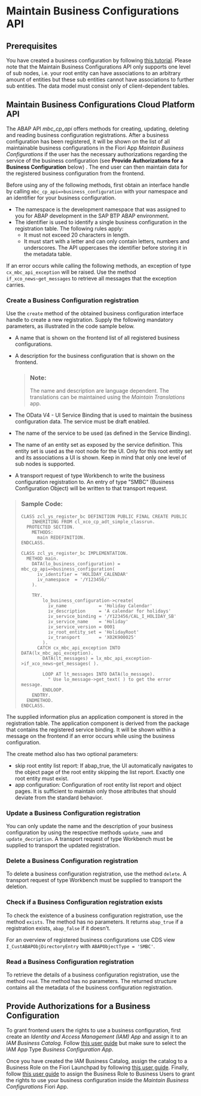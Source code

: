 <!-- loio508d406ac92043dba95f694144803c26 -->

# Maintain Business Configurations API



<a name="loio508d406ac92043dba95f694144803c26__section_ygr_l3x_clb"/>

## Prerequisites

You have created a business configuration by following [this tutorial](https://developers.sap.com/mission.abap-dev-factory-calendar.html). Please note that the Maintain Business Configurations API only supports one level of sub nodes, i.e. your root entity can have associations to an arbitrary amount of entities but these sub entities cannot have associations to further sub entities. The data model must consist only of client-dependent tables.



<a name="loio508d406ac92043dba95f694144803c26__section_qhs_hjx_clb"/>

## Maintain Business Configurations Cloud Platform API

The ABAP API *mbc\_cp\_api* offers methods for creating, updating, deleting and reading business configuration registrations. After a business configuration has been registered, it will be shown on the list of all maintainable business configurations in the Fiori App *Maintain Business Configurations* if the user has the necessary authorizations regarding the service of the business configuration \(see **Provide Authorizations for a Business Configuration** below\) . The end user can then maintain data for the registered business configuration from the frontend.

Before using any of the following methods, first obtain an interface handle by calling `mbc_cp_api=>business_configuration` with your namespace and an identifier for your business configuration.

-   The namespace is the development namespace that was assigned to you for ABAP development in the SAP BTP ABAP environment.
-   The identifier is used to identify a single business configuration in the registration table. The following rules apply:
    -   It must not exceed 20 characters in length.
    -   It must start with a letter and can only contain letters, numbers and underscores. The API uppercases the identifier before storing it in the metadata table.


If an error occurs while calling the following methods, an exception of type `cx_mbc_api_exception` will be raised. Use the method `if_xco_news~get_messages` to retrieve all messages that the exception carries.



### Create a Business Configuration registration

Use the `create` method of the obtained business configuration interface handle to create a new registration. Supply the following mandatory parameters, as illustrated in the code sample below.

-   A name that is shown on the frontend list of all registered business configurations.

-   A description for the business configuration that is shown on the frontend.

    > ### Note:  
    > The name and description are language dependent. The translations can be maintained using the *Maintain Translations* app.

-   The OData V4 - UI Service Binding that is used to maintain the business configuration data. The service must be draft enabled.

-   The name of the service to be used \(as defined in the Service Binding\).

-   The name of an entity set as exposed by the service definition. This entity set is used as the root node for the UI. Only for this root entity set and its associations a UI is shown. Keep in mind that only one level of sub nodes is supported.

-   A transport request of type Workbench to write the business configuration registration to. An entry of type "SMBC" \(Business Configuration Object\) will be written to that transport request.


> ### Sample Code:  
> ```lang-abap
> CLASS zcl_ys_register_bc DEFINITION PUBLIC FINAL CREATE PUBLIC
>     INHERITING FROM cl_xco_cp_adt_simple_classrun.
>   PROTECTED SECTION.
>     METHODS:
>       main REDEFINITION.
> ENDCLASS.
> 
> CLASS zcl_ys_register_bc IMPLEMENTATION.
>   METHOD main.
>     DATA(lo_business_configuration) = mbc_cp_api=>business_configuration(
>       iv_identifier = 'HOLIDAY_CALENDAR'
>       iv_namespace  = '/Y123456/'
>     ).
> 
>     TRY.
>         lo_business_configuration->create(
>           iv_name            = 'Holiday Calendar'
>           iv_description     = 'A calendar for holidays'
>           iv_service_binding = '/Y123456/CAL_I_HOLIDAY_SB'
>           iv_service_name    = 'Holiday'
>           iv_service_version = 0001
>           iv_root_entity_set = 'HolidayRoot'
>           iv_transport       = 'X02K900025'
>         ).
>       CATCH cx_mbc_api_exception INTO DATA(lx_mbc_api_exception).
>         DATA(lt_messages) = lx_mbc_api_exception->if_xco_news~get_messages( ).
> 
>         LOOP AT lt_messages INTO DATA(lo_message).
>           " Use lo_message->get_text( ) to get the error message.
>         ENDLOOP.
>     ENDTRY.
>   ENDMETHOD.
> ENDCLASS.
> 
> ```

The supplied information plus an application component is stored in the registration table. The application component is derived from the package that contains the registered service binding. It will be shown within a message on the frontend if an error occurs while using the business configuration.

The create method also has two optional parameters:

-   skip root entity list report: If abap\_true, the UI automatically navigates to the object page of the root entity skipping the list report. Exactly one root entity must exist.
-   app configuration: Configuration of root entity list report and object pages. It is sufficient to maintain only those attributes that should deviate from the standard behavior.



### Update a Business Configuration registration

You can only update the name and the description of your business configuration by using the respective methods `update_name` and `update_decription`. A transport request of type Workbench must be supplied to transport the updated registration.



### Delete a Business Configuration registration

To delete a business configuration registration, use the method `delete`. A transport request of type Workbench must be supplied to transport the deletion.



### Check if a Business Configuration registration exists

To check the existence of a business configuration registration, use the method `exists`. The method has no parameters. It returns `abap_true` if a registration exists, `abap_false` if it doesn't.

For an overview of registered business configurations use CDS view `I_CustABAPObjDirectoryEntry` with `ABAPObjectType = 'SMBC'`.



### Read a Business Configuration registration

To retrieve the details of a business configuration registration, use the method `read`. The method has no parameters. The returned structure contains all the metadata of the business configuration registration.



<a name="loio508d406ac92043dba95f694144803c26__section_pyj_gsx_clb"/>

## Provide Authorizations for a Business Configuration

To grant frontend users the rights to use a business configuration, first create an *Identity and Access Management \(IAM\) App* and assign it to an *IAM Business Catalog*. Follow [this user guide](https://help.sap.com/viewer/5371047f1273405bb46725a417f95433/Cloud/en-US/032faaf4f9184484ba9295c81756e831.html) but make sure to select the IAM App Type *Business Configuration App*.

Once you have created the IAM Business Catalog, assign the catalog to a Business Role on the Fiori Launchpad by following [this user guide](https://help.sap.com/viewer/65de2977205c403bbc107264b8eccf4b/Cloud/en-US/8980ad05330b4585ab96a8e09cef4688.html). Finally, follow [this user guide](https://help.sap.com/viewer/65de2977205c403bbc107264b8eccf4b/Cloud/en-US/e40e710321c74f28916affa9ae984bce.html) to assign the Business Role to Business Users to grant the rights to use your business configuration inside the *Maintain Business Configurations* Fiori App.

